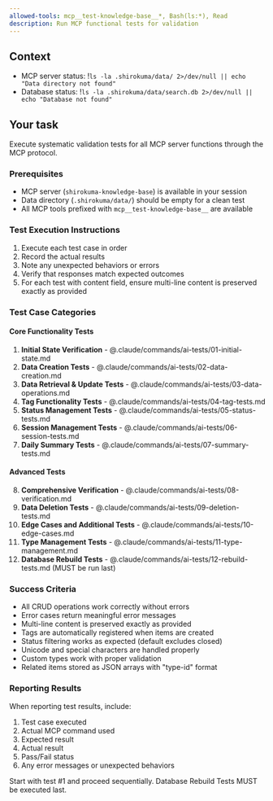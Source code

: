 ```yaml
---
allowed-tools: mcp__test-knowledge-base__*, Bash(ls:*), Read
description: Run MCP functional tests for validation
---
```


## Context

- MCP server status: !`ls -la .shirokuma/data/ 2>/dev/null || echo "Data directory not found"`
- Database status: !`ls -la .shirokuma/data/search.db 2>/dev/null || echo "Database not found"`

## Your task

Execute systematic validation tests for all MCP server functions through the MCP protocol.

### Prerequisites
- MCP server (`shirokuma-knowledge-base`) is available in your session
- Data directory (`.shirokuma/data/`) should be empty for a clean test
- All MCP tools prefixed with `mcp__test-knowledge-base__` are available

### Test Execution Instructions
1. Execute each test case in order
2. Record the actual results
3. Note any unexpected behaviors or errors
4. Verify that responses match expected outcomes
5. For each test with content field, ensure multi-line content is preserved exactly as provided

### Test Case Categories

#### Core Functionality Tests
1. **Initial State Verification** - @.claude/commands/ai-tests/01-initial-state.md
2. **Data Creation Tests** - @.claude/commands/ai-tests/02-data-creation.md
3. **Data Retrieval & Update Tests** - @.claude/commands/ai-tests/03-data-operations.md
4. **Tag Functionality Tests** - @.claude/commands/ai-tests/04-tag-tests.md
5. **Status Management Tests** - @.claude/commands/ai-tests/05-status-tests.md
6. **Session Management Tests** - @.claude/commands/ai-tests/06-session-tests.md
7. **Daily Summary Tests** - @.claude/commands/ai-tests/07-summary-tests.md

#### Advanced Tests
8. **Comprehensive Verification** - @.claude/commands/ai-tests/08-verification.md
9. **Data Deletion Tests** - @.claude/commands/ai-tests/09-deletion-tests.md
10. **Edge Cases and Additional Tests** - @.claude/commands/ai-tests/10-edge-cases.md
11. **Type Management Tests** - @.claude/commands/ai-tests/11-type-management.md
12. **Database Rebuild Tests** - @.claude/commands/ai-tests/12-rebuild-tests.md (MUST be run last)

### Success Criteria
- All CRUD operations work correctly without errors
- Error cases return meaningful error messages
- Multi-line content is preserved exactly as provided
- Tags are automatically registered when items are created
- Status filtering works as expected (default excludes closed)
- Unicode and special characters are handled properly
- Custom types work with proper validation
- Related items stored as JSON arrays with "type-id" format

### Reporting Results
When reporting test results, include:
1. Test case executed
2. Actual MCP command used
3. Expected result
4. Actual result
5. Pass/Fail status
6. Any error messages or unexpected behaviors

Start with test #1 and proceed sequentially. Database Rebuild Tests MUST be executed last.